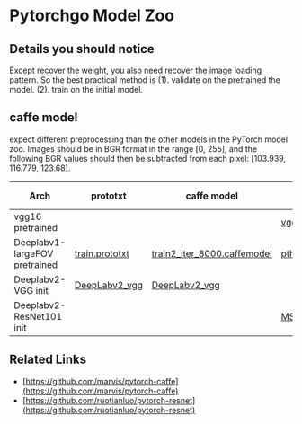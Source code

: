 # Pytorchgo Model Zoo

## Details you should notice

Except recover the weight, you also need recover the image loading pattern. So the best practical method is (1). validate on the pretrained the model. (2). train on the initial model.


## caffe model

expect different preprocessing than the other models in the PyTorch model zoo. 
Images should be in BGR format in the range [0, 255], 
and the following BGR values should then be subtracted from each pixel: [103.939, 116.779, 123.68].

|Arch|prototxt|caffe model|pytorch model|pytorch code|
|----|----|----|----|----|
|vgg16 pretrained|||[vgg16_from_caffe.pth](https://dongzhuoyao.oss-cn-qingdao.aliyuncs.com/vgg16_from_caffe.pth)||
|Deeplabv1-largeFOV pretrained|[train.prototxt](http://www.cs.jhu.edu/~alanlab/ccvl/DeepLab-LargeFOV/train.prototxt) |[train2_iter_8000.caffemodel](http://www.cs.jhu.edu/~alanlab/ccvl/DeepLab-LargeFOV/train2_iter_8000.caffemodel)|[pth](https://dongzhuoyao.oss-cn-qingdao.aliyuncs.com/deeplabv1_init_model.pth)|?|
|Deeplabv2-VGG init|[DeepLabv2_vgg](http://liangchiehchen.com/projects/DeepLabv2_vgg.html)|[DeepLabv2_vgg](http://liangchiehchen.com/projects/DeepLabv2_vgg.html)|||
|Deeplabv2-ResNet101 init|||[MS_DeepLab_resnet_pretrained_COCO_init.pth](https://dongzhuoyao.oss-cn-qingdao.aliyuncs.com/MS_DeepLab_resnet_pretrained_COCO_init.pth)|?|

## Related Links

* [https://github.com/marvis/pytorch-caffe](https://github.com/marvis/pytorch-caffe)
* [https://github.com/ruotianluo/pytorch-resnet](https://github.com/ruotianluo/pytorch-resnet)
